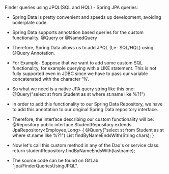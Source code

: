 Finder queries using JPQL(SQL and HQL) - Spring JPA queries:
* Spring Data is pretty convenient and speeds up development, avoiding boilerplate code.
* Spring Data supports annotation based queries for the custom functionality.
	@Query or @NamedQuery
* Therefore, Spring Data allows us to add JPQL (I,e- SQL/HQL) using @Query Annotation.

* For Example- Suppose that we want to add some custom SQL functionality, for example querying with a LIKE statement. This is not fully supported even in JDBC since we have to pass our variable concatenated with the character ‘%’.

* So what we need is a native JPA query string like this one:
	@Query("select st from Student as st where st.name like %?1")

* In order to add this functionality to our Spring Data Repository, we have to add this annotation to our original Spring Data repository interface.

* Therefore, the interface describing our custom functionality will be: 
	@Repository
	public interface StudentRepository extends JpaRepository<Employee,Long> {
		@Query("select st from Student as st where st.name like %?1") 
		List<Student> findByNameEndsWith(String chars);	
	}

* Now let's call this custom method in any of the Dao's or service class.
	return studentRepository.findByNameEndsWith(lastname);

* The source code can be found on GitLab "jpa/FinderQueriesUsingJPQL".
